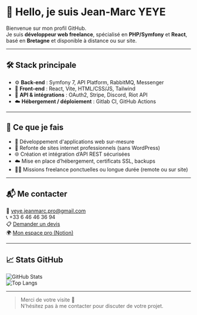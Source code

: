 # 👋 Hello, je suis Jean-Marc YEYE

Bienvenue sur mon profil GitHub.  
Je suis **développeur web freelance**, spécialisé en **PHP/Symfony** et **React**, basé en **Bretagne** et disponible à distance ou sur site.

---

## 🛠️ Stack principale

- ⚙️ **Back-end** : Symfony 7, API Platform, RabbitMQ, Messenger
- 🎨 **Front-end** : React, Vite, HTML/CSS/JS, Tailwind
- 🔗 **API & intégrations** : OAuth2, Stripe, Discord, Riot API
- ☁️ **Hébergement / déploiement** : Gitlab CI, GitHub Actions

---

## 💼 Ce que je fais

- 🔧 Développement d'applications web sur-mesure
- 🔄 Refonte de sites internet professionnels (sans WordPress)
- 🌐 Création et intégration d’API REST sécurisées
- ☁️ Mise en place d’hébergement, certificats SSL, backups
- 👨‍💻 Missions freelance ponctuelles ou longue durée (remote ou sur site)

---

## 📬 Me contacter

📧 yeye.jeanmarc.pro@gmail.com  
📞 +33 6 46 46 36 94  
📋 [Demander un devis](https://tally.so/r/mRQ8xp)  
🌍 [Mon espace pro (Notion)](https://sudden-freighter-495.notion.site/Espace-Pro-Jean-Marc-YEYE-22205662095d8003853cc27814c6c3cf)

---

## 📈 Stats GitHub

![GitHub Stats](https://github-readme-stats.vercel.app/api?username=slik95&show_icons=true&theme=default)  
![Top Langs](https://github-readme-stats.vercel.app/api/top-langs/?username=slik95&layout=compact)

---

> Merci de votre visite 👋  
> N’hésitez pas à me contacter pour discuter de votre projet.
